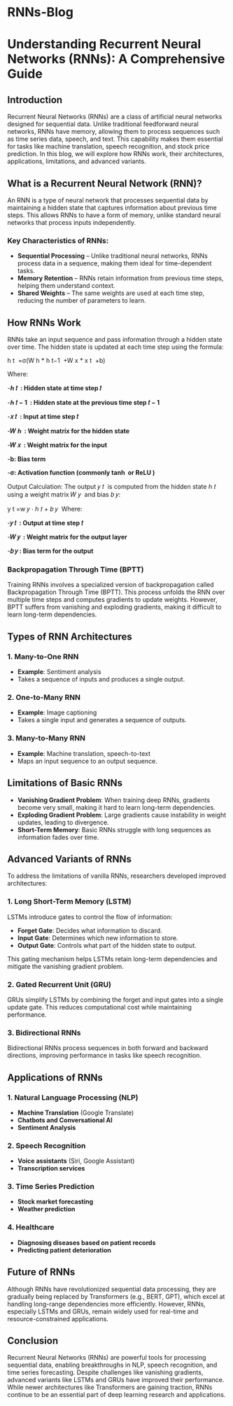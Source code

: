 # RNNs-Blog

# Understanding Recurrent Neural Networks (RNNs): A Comprehensive Guide

## Introduction

Recurrent Neural Networks (RNNs) are a class of artificial neural networks designed for sequential data. Unlike traditional feedforward neural networks, RNNs have memory, allowing them to process sequences such as time series data, speech, and text. This capability makes them essential for tasks like machine translation, speech recognition, and stock price prediction. In this blog, we will explore how RNNs work, their architectures, applications, limitations, and advanced variants.

## What is a Recurrent Neural Network (RNN)?

An RNN is a type of neural network that processes sequential data by maintaining a hidden state that captures information about previous time steps. This allows RNNs to have a form of memory, unlike standard neural networks that process inputs independently.

### Key Characteristics of RNNs:

- **Sequential Processing** – Unlike traditional neural networks, RNNs process data in a sequence, making them ideal for time-dependent tasks.
- **Memory Retention** – RNNs retain information from previous time steps, helping them understand context.
- **Shared Weights** – The same weights are used at each time step, reducing the number of parameters to learn.

## How RNNs Work

RNNs take an input sequence and pass information through a hidden state over time. The hidden state is updated at each time step using the formula:

h 
t
​
 =σ(W 
h
​*
 h 
t−1
​
 +W 
x
​*
 x 
t
​
 +b)

Where:

-**ℎ
𝑡
​
 : Hidden state at time step 
𝑡**

-**ℎ
𝑡
−
1
​
 : Hidden state at the previous time step 
𝑡
−
1**

-**𝑥
𝑡
​
 : Input at time step 
𝑡**

-**𝑊
ℎ
​
 : Weight matrix for the hidden state**
 
-**𝑊
𝑥
​
 : Weight matrix for the input**


-**b: Bias term**


-**σ: Activation function (commonly 
tanh
⁡ or 
ReLU
)**

Output Calculation:
The output 
𝑦
𝑡
​
  is computed from the hidden state 
ℎ
𝑡
​
  using a weight matrix 
𝑊
𝑦
​
  and bias 
𝑏
𝑦:
 


y
t
=w
𝑦
⋅
ℎ
𝑡
+
𝑏
𝑦
​ 
Where:


-**𝑦
𝑡
​
 : Output at time step 
𝑡**

-**𝑊
𝑦
​
 : Weight matrix for the output layer**

-**𝑏
𝑦​
 : Bias term for the output**
 
### Backpropagation Through Time (BPTT)

Training RNNs involves a specialized version of backpropagation called Backpropagation Through Time (BPTT). This process unfolds the RNN over multiple time steps and computes gradients to update weights. However, BPTT suffers from vanishing and exploding gradients, making it difficult to learn long-term dependencies.

## Types of RNN Architectures

### 1. Many-to-One RNN
- **Example**: Sentiment analysis
- Takes a sequence of inputs and produces a single output.

### 2. One-to-Many RNN
- **Example**: Image captioning
- Takes a single input and generates a sequence of outputs.

### 3. Many-to-Many RNN
- **Example**: Machine translation, speech-to-text
- Maps an input sequence to an output sequence.

## Limitations of Basic RNNs

- **Vanishing Gradient Problem**: When training deep RNNs, gradients become very small, making it hard to learn long-term dependencies.
- **Exploding Gradient Problem**: Large gradients cause instability in weight updates, leading to divergence.
- **Short-Term Memory**: Basic RNNs struggle with long sequences as information fades over time.

## Advanced Variants of RNNs

To address the limitations of vanilla RNNs, researchers developed improved architectures:

### 1. Long Short-Term Memory (LSTM)

LSTMs introduce gates to control the flow of information:

- **Forget Gate**: Decides what information to discard.
- **Input Gate**: Determines which new information to store.
- **Output Gate**: Controls what part of the hidden state to output.

This gating mechanism helps LSTMs retain long-term dependencies and mitigate the vanishing gradient problem.

### 2. Gated Recurrent Unit (GRU)

GRUs simplify LSTMs by combining the forget and input gates into a single update gate. This reduces computational cost while maintaining performance.

### 3. Bidirectional RNNs

Bidirectional RNNs process sequences in both forward and backward directions, improving performance in tasks like speech recognition.

## Applications of RNNs

### 1. Natural Language Processing (NLP)
- **Machine Translation** (Google Translate)
- **Chatbots and Conversational AI**
- **Sentiment Analysis**

### 2. Speech Recognition
- **Voice assistants** (Siri, Google Assistant)
- **Transcription services**

### 3. Time Series Prediction
- **Stock market forecasting**
- **Weather prediction**

### 4. Healthcare
- **Diagnosing diseases based on patient records**
- **Predicting patient deterioration**

## Future of RNNs

Although RNNs have revolutionized sequential data processing, they are gradually being replaced by Transformers (e.g., BERT, GPT), which excel at handling long-range dependencies more efficiently. However, RNNs, especially LSTMs and GRUs, remain widely used for real-time and resource-constrained applications.

## Conclusion

Recurrent Neural Networks (RNNs) are powerful tools for processing sequential data, enabling breakthroughs in NLP, speech recognition, and time series forecasting. Despite challenges like vanishing gradients, advanced variants like LSTMs and GRUs have improved their performance. While newer architectures like Transformers are gaining traction, RNNs continue to be an essential part of deep learning research and applications.
